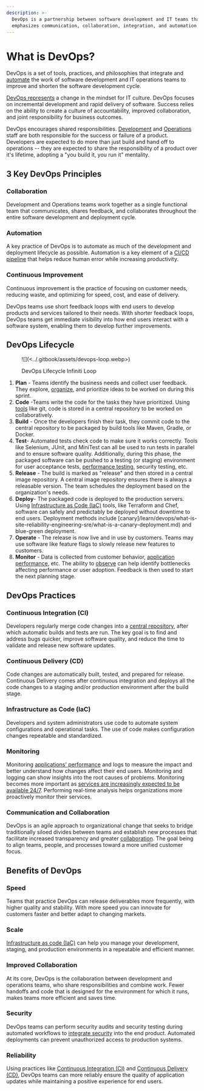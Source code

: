 ```yaml
---
description: >-
  DevOps is a partnership between software development and IT teams that
  emphasizes communication, collaboration, integration, and automation.
---
```


# What is DevOps?

DevOps is a set of tools, practices, and philosophies that integrate and [automate](https://pagertree.com/learn/devops/what-is-devops/devops-infrastructure-and-automation) the work of software development and IT operations teams to improve and shorten the software development cycle.

[DevOps represents](https://pagertree.com/learn/devops/what-is-devops/top-25-devops-interview-questions#id-5.-what-are-the-benefits-of-devops) a change in the mindset for IT culture. DevOps focuses on incremental development and rapid delivery of software. Success relies on the ability to create a culture of accountability, improved collaboration, and joint responsibility for business outcomes.

DevOps encourages shared responsibilities. [Development](https://pagertree.com/learn/devops/what-is-devops/what-is-a-devops-engineer) and [Operations](https://pagertree.com/learn/devops/what-is-site-reliability-engineering-sre) staff are both responsible for the success or failure of a product. Developers are expected to do more than just build and hand off to operations -- they are expected to share the responsibility of a product over it's lifetime, adopting a "you build it, you run it" mentality.

## 3 Key DevOps Principles

### Collaboration

Development and Operations teams work together as a single functional team that communicates, shares feedback, and collaborates throughout the entire software development and deployment cycle.

### Automation

A key practice of DevOps is to automate as much of the development and deployment lifecycle as possible. Automation is a key element of a [CI/CD pipeline](what-is-devops.md#continuous-integration-ci) that helps reduce human error while increasing productivity.

### Continuous Improvement

Continuous improvement is the practice of focusing on customer needs, reducing waste, and optimizing for speed, cost, and ease of delivery.&#x20;

DevOps teams use short feedback loops with end users to develop products and services tailored to their needs. With shorter feedback loops, DevOps teams get immediate visibility into how end users interact with a software system, enabling them to develop further improvements.

## DevOps Lifecycle

<figure>![](<../.gitbook/assets/devops-loop.webp>)<figcaption><p>DevOps Lifecycle Infiniti Loop</p></figcaption></figure>

1. **Plan** - Teams identify the business needs and collect user feedback. They explore, [organize](https://pagertree.com/learn/devops/best-devops-tools/best-devops-planning-tools), and prioritize ideas to be worked on during this sprint.
2. **Code** -Teams write the code for the tasks they have prioritized. Using [tools](https://pagertree.com/learn/devops/best-devops-tools/best-devops-coding-tools) like git, code is stored in a central repository to be worked on collaboratively.
3. **Build** - Once the developers finish their task, they commit code to the central repository to be packaged by build tools like Maven, Gradle, or Docker.&#x20;
4. **Test**- Automated tests check code to make sure it works correctly. Tools like Selenium, JUnit, and MiniTest can all be used to run tests in parallel and to ensure software quality. Additionally, during this phase, the packaged software can be pushed to a testing (or staging) environment for user acceptance tests, [performance testing](https://pagertree.com/learn/devops/what-is-site-reliability-engineering-sre), security testing, etc.
5. **Release** - The build is marked as "release" and then stored in a central image repository. A central image repository ensures there is always a releasable version. The team schedules the deployment based on the organization's needs.
6. **Deploy**- The packaged code is deployed to the production servers. Using [Infrastructure as Code (IaC)](#infrastructure-as-code-iac) tools, like Terraform and Chef, software can safely and predictably be deployed without downtime to end users. Deployment methods include [canary]/learn/devops/what-is-site-reliability-engineering-sre/what-is-a-canary-deployment.md) and blue-green deployment.
7. **Operate** - The release is now live and in use by customers. Teams may use software like feature flags to slowly release new features to customers.
8. **Monitor** - Data is collected from customer behavior, [application performance](https://pagertree.com/blog/system-monitoring-7-best-apm-tools), etc. The ability to [observe](https://pagertree.com/learn/devops/what-is-observability) can help identify bottlenecks affecting performance or user adoption. Feedback is then used to start the next planning stage.

## DevOps Practices

### Continuous Integration (CI)

Developers regularly merge code changes into a [central repository](https://pagertree.com/learn/devops/what-is-devops/best-ci-cd-tools#continuous-integration-ci-tools), after which automatic builds and tests are run. The key goal is to find and address bugs quicker, improve software quality, and reduce the time to validate and release new software updates.

### Continuous Delivery (CD)

Code changes are automatically built, tested, and prepared for release. Continuous Delivery comes after continuous integration and deploys all the code changes to a staging and/or production environment after the build stage.

### Infrastructure as Code (IaC)

Developers and system administrators use code to automate system configurations and operational tasks. The use of code makes configuration changes repeatable and standardized.

### Monitoring

Monitoring [applications' performance](https://pagertree.com/blog/system-monitoring-7-best-apm-tools) and logs to measure the impact and better understand how changes affect their end users. Monitoring and logging can show insights into the root causes of problems. Monitoring becomes more important as [services are increasingly expected to be available 24/7](../incident-management/how-to-calculate-mttr-and-other-common-incident-recovery-metrics.md).  Performing real-time analysis helps organizations more proactively monitor their services.

### Communication and Collaboration

DevOps is an agile approach to organizational change that seeks to bridge traditionally siloed divides between teams and establish new processes that facilitate increased transparency and greater [collaboration](https://pagertree.com/learn/devops/what-is-devops/what-are-the-benefits-of-devops#id-2.-enhanced-collaboration-and-communication). The goal being to align teams, people, and processes toward a more unified customer focus.

## Benefits of DevOps

### Speed

Teams that practice DevOps can release deliverables more frequently, with higher quality and stability. With more speed you can innovate for customers faster and better adapt to changing markets.

### Scale

[Infrastructure as code (IaC)](what-is-devops.md#infrastructure-as-code-iac) can help you manage your development, staging, and production environments in a repeatable and efficient manner.

### Improved Collaboration

At its core, DevOps is the collaboration between development and operations teams, who share responsibilities and combine work. Fewer handoffs and code that is designed for the environment for which it runs, makes teams more efficient and saves time.

### Security

DevOps teams can perform security audits and security testing during automated workflows to [integrate security](https://pagertree.com/learn/devops/what-is-devops/what-is-devsecops) into the end product. Automated deployments can prevent unauthorized access to production systems.

### Reliability

Using practices like [Continuous Integration (CI)](https://pagertree.com/learn/devops/what-is-devops/what-is-ci-cd#what-is-continuous-integration-ci) and [Continuous Delivery (CD)](https://pagertree.com/learn/devops/what-is-devops/what-is-ci-cd#what-is-continuous-delivery-cd), DevOps teams can more reliably ensure the quality of application updates while maintaining a positive experience for end users.
